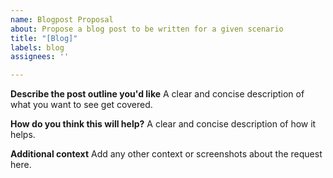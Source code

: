 ```yaml
---
name: Blogpost Proposal
about: Propose a blog post to be written for a given scenario
title: "[Blog]"
labels: blog
assignees: ''

---
```


**Describe the post outline you'd like**
A clear and concise description of what you want to see get covered.

**How do you think this will help?**
A clear and concise description of how it helps.

**Additional context**
Add any other context or screenshots about the request here.
